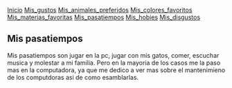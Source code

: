 
[Inicio](Pagina_principal)  [Mis_gustos](./mis_gustos.md) [Mis_animales_preferidos](./mis_animales_preferidos.md) [Mis_colores_favoritos](./mis_colores_favoritos.md) [Mis_materias_favoritas](./mis_materias_favoritas.md) [Mis_pasatiempos](./mis_pasatiempos.md) [Mis_hobies](./mis_hobies.md) [Mis_disgustos](./mis_disgustos.md)

## Mis pasatiempos

Mis pasatiempos son jugar en la pc, jugar con mis gatos, comer, escuchar musica y molestar a mi familia.
Pero en la mayoria de los casos me la paso mas en la computadora, ya que me dedico a ver mas sobre el mantenimieno de los computdoras asi de como esamblarlas.
